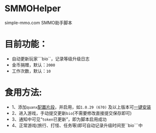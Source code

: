# SMMOHelper
simple-mmo.com SMMO助手脚本

# 目前功能：
- 自动更新玩家```bio``，记录等级升级日志
- 金币捐赠，默认：```2000```
- 工作次数，默认：```10```
# 食用方法:
- 1、添加```quanx```[配置片段](https://raw.githubusercontent.com/bmqy/QuantumultX/master/Profiles/SMMOHelper.snippet)，并启用，如```1.0.29 (670)``` 及以上版本可[一键安装](quantumult-x:///update-configuration?remote-resource=%7B%0A%09%22server_remote%22%3A%20%5B%22https%3A%2F%2Fraw.githubusercontent.com%2Fbmqy%2FQuantumultX%2Fmaster%2FProfiles%2FSMMOHelper.snippet%22%5D%0A%7D)
- 2、进入游戏，手动提交更新```bio```(不需要修改直接提交保存即可)
- 3、通知中可见“```token```已更新”，即为脚本启用成功
- 4、正常游戏(旅行、打怪、任务等)即可自动记录升级时间至``bio```中